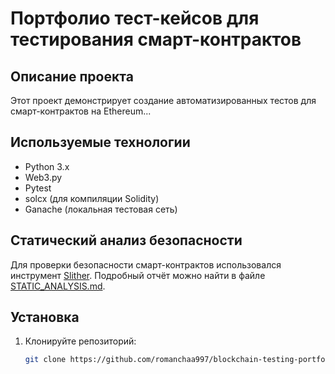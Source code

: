 # Портфолио тест-кейсов для тестирования смарт-контрактов

## Описание проекта
Этот проект демонстрирует создание автоматизированных тестов для смарт-контрактов на Ethereum...

## Используемые технологии
- Python 3.x
- Web3.py
- Pytest
- solcx (для компиляции Solidity)
- Ganache (локальная тестовая сеть)

## Статический анализ безопасности

Для проверки безопасности смарт-контрактов использовался инструмент [Slither](https://github.com/crytic/slither). Подробный отчёт можно найти в файле [STATIC_ANALYSIS.md](STATIC_ANALYSIS.md).


## Установка
1. Клонируйте репозиторий:
   ```sh
   git clone https://github.com/romanchaa997/blockchain-testing-portfolio.git
